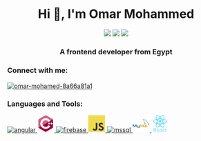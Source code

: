 <h1 align="center">Hi 👋, I'm Omar Mohammed</h1>
<p align="center" dir="auto">
    <a href="https://twitter.com/Eldanin2" rel="nofollow"><img src="https://camo.githubusercontent.com/7073fe91bd34e4962c1f6fdf2142b832672131cf0bfa086a77743be795df34f7/68747470733a2f2f696d672e736869656c64732e696f2f62616467652f747769747465722d2532333146413146313f7374796c653d666c6174266c6f676f3d74776974746572266c6f676f436f6c6f723d7768697465" data-canonical-src="https://img.shields.io/badge/twitter-%231FA1F1?style=flat&amp;logo=twitter&amp;logoColor=white" style="max-width: 100%;"></a>
    <a href="https://www.linkedin.com/in/omar-mohamed-8a66a81a1" rel="nofollow"><img src="https://camo.githubusercontent.com/6c1dafd006af15bce395e2d124db54c52a24827e7a8763b59314eeb97d5c6857/68747470733a2f2f696d672e736869656c64732e696f2f62616467652f6c696e6b6564696e2d2532333031373742353f7374796c653d666c6174266c6f676f3d6c696e6b6564696e266c6f676f436f6c6f723d7768697465" data-canonical-src="https://img.shields.io/badge/linkedin-%230177B5?style=flat&amp;logo=linkedin&amp;logoColor=white" style="max-width: 100%;"></a>
  <a href="omer.eldanin@gmail.com" rel="nofollow"><img src="https://img.shields.io/badge/-Gmail-c14438?style=flat-square&logo=Gmail&logoColor=white&link=mailto:luiz7401@gmail.com" data-canonical-src="https://img.shields.io/badge/twitter-%231FA1F1?style=flat&amp;logo=twitter&amp;logoColor=white" style="max-width: 100%;"></a></p>
<h3 align="center">A frontend developer from Egypt</h3>
<h3 align="left">Connect with me:</h3>
<p align="left">
<a href="https://linkedin.com/in/omar-mohamed-8a66a81a1" target="blank"><img align="center" src="https://raw.githubusercontent.com/rahuldkjain/github-profile-readme-generator/master/src/images/icons/Social/linked-in-alt.svg" alt="omar-mohamed-8a66a81a1" height="30" width="40" /></a>
</p>

<h3 align="left">Languages and Tools:</h3>
<p align="left"> <a href="https://angular.io" target="_blank" rel="noreferrer"> <img src="https://angular.io/assets/images/logos/angular/angular.svg" alt="angular" width="40" height="40"/> </a> <a href="https://www.w3schools.com/cpp/" target="_blank" rel="noreferrer"> <img src="https://raw.githubusercontent.com/devicons/devicon/master/icons/cplusplus/cplusplus-original.svg" alt="cplusplus" width="40" height="40"/> </a> <a href="https://firebase.google.com/" target="_blank" rel="noreferrer"> <img src="https://www.vectorlogo.zone/logos/firebase/firebase-icon.svg" alt="firebase" width="40" height="40"/> </a> <a href="https://developer.mozilla.org/en-US/docs/Web/JavaScript" target="_blank" rel="noreferrer"> <img src="https://raw.githubusercontent.com/devicons/devicon/master/icons/javascript/javascript-original.svg" alt="javascript" width="40" height="40"/> </a> <a href="https://www.microsoft.com/en-us/sql-server" target="_blank" rel="noreferrer"> <img src="https://www.svgrepo.com/show/303229/microsoft-sql-server-logo.svg" alt="mssql" width="40" height="40"/> </a> <a href="https://www.mysql.com/" target="_blank" rel="noreferrer"> <img src="https://raw.githubusercontent.com/devicons/devicon/master/icons/mysql/mysql-original-wordmark.svg" alt="mysql" width="40" height="40"/> </a> <a href="https://reactjs.org/" target="_blank" rel="noreferrer"> <img src="https://raw.githubusercontent.com/devicons/devicon/master/icons/react/react-original-wordmark.svg" alt="react" width="40" height="40"/> </a> </p>
